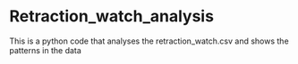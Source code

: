 # Retraction_watch_analysis
This is a python code that analyses the retraction_watch.csv and shows the patterns in the data
